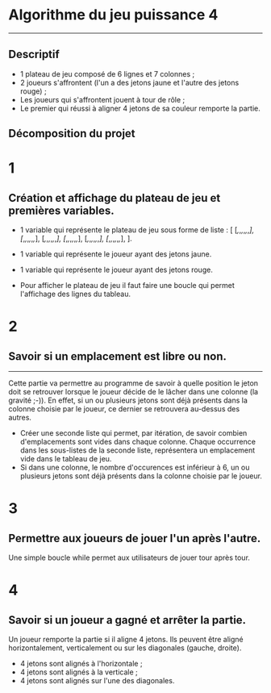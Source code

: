 # Algorithme du jeu puissance 4
-----------------

## Descriptif

- 1 plateau de jeu composé de 6 lignes et 7 colonnes ;
- 2 joueurs s'affrontent (l'un a des jetons jaune et l'autre des jetons rouge) ;
- Les joueurs qui s'affrontent jouent à tour de rôle ;
- Le premier qui réussi à aligner 4 jetons de sa couleur remporte la partie.

## Décomposition du projet


# 1
## Création et affichage du plateau de jeu et premières variables.


* 1 variable qui représente le plateau de jeu sous forme de liste :
[
    [_,_,_,_,_,_,_],
    [_,_,_,_,_,_,_],
    [_,_,_,_,_,_,_],
    [_,_,_,_,_,_,_],
    [_,_,_,_,_,_,_],
    [_,_,_,_,_,_,_],
].
* 1 variable qui représente le joueur ayant des jetons jaune.
* 1 variable qui représente le joueur ayant des jetons rouge.

* Pour afficher le plateau de jeu il faut faire une boucle qui permet l'affichage des lignes du tableau.

# 2
## Savoir si un emplacement est libre ou non.
-----------------
Cette partie va permettre au programme de savoir à quelle position le jeton doit se retrouver lorsque le joueur décide de le lâcher dans une colonne (la gravité ;-)). En effet, si un ou plusieurs jetons sont déjà présents dans la colonne choisie par le joueur, ce dernier se retrouvera au-dessus des autres.

* Créer une seconde liste qui permet, par itération, de savoir combien d'emplacements sont vides dans chaque colonne. Chaque occurrence dans les sous-listes de la seconde liste, représentera un emplacement vide dans le tableau de jeu.
* Si dans une colonne, le nombre d'occurences est inférieur à 6, un ou plusieurs jetons sont déjà présents dans la colonne choisie par le joueur.

# 3
## Permettre aux joueurs de jouer l'un après l'autre.

Une simple boucle while permet aux utilisateurs de jouer tour après tour.

# 4
## Savoir si un joueur a gagné et arrêter la partie.

Un joueur remporte la partie si il aligne 4 jetons. Ils peuvent être aligné horizontalement, verticalement ou sur les diagonales (gauche, droite). 

* 4 jetons sont alignés à l'horizontale ;
* 4 jetons sont alignés à la verticale ;
* 4 jetons sont alignés sur l'une des diagonales.
